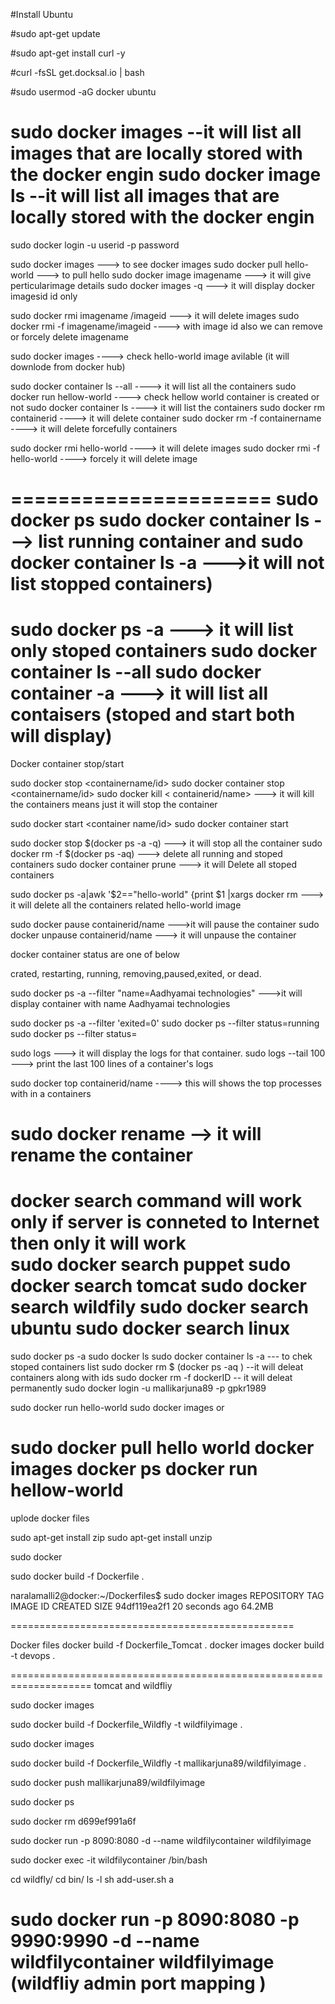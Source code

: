 #Install Ubuntu

#sudo apt-get update

#sudo apt-get install curl -y

#curl -fsSL get.docksal.io | bash

#sudo usermod -aG docker ubuntu


sudo docker images 	                  --it will list all images that are locally stored with the docker engin
sudo docker image ls 									--it will list all images that are locally stored with the docker engin 
===============================
sudo docker login -u userid -p  password 

sudo docker images                 ---> to see docker images
sudo docker pull hello-world       ---> to pull hello
sudo docker image imagename        ---> it will give perticularimage details 
sudo docker images -q 			       ---> it will display docker imagesid id only

sudo docker rmi  imagename /imageid         ---> it will delete images
sudo docker rmi -f imagename/imageid        ----> with image id also we can remove or forcely delete imagename 

sudo docker images                          ----> check hello-world image avilable (it will downlode from docker hub)

sudo docker container ls --all              ----> it will list all the containers
sudo docker run hellow-world                ----> check hellow world container is created or not
sudo docker container ls                    ----> it will list the containers
sudo docker rm containerid                  ----> it will delete container
sudo docker rm -f containername             ----> it will delete forcefully containers  
 
sudo docker rmi hello-world                 ----> it will delete images
sudo docker rmi -f  hello-world             ---->  forcely it will delete image

======================
sudo docker ps 
sudo docker container ls                     ---> list running container and 
sudo docker container ls -a                  --->it will not list stopped containers)
=======================
sudo docker ps -a                            ---> it will list only stoped containers
sudo docker container ls --all
sudo docker container -a                     ---> it will list all contaisers (stoped and start both will display)
===============================
Docker container stop/start

sudo docker stop <containername/id>
sudo docker container stop  <containername/id>
sudo docker kill < containerid/name>   ---> it will kill the containers means just it will stop the container 

sudo docker start <container name/id>
sudo docker container start <containerid>

sudo docker stop $(docker ps -a -q)   ---> it will stop all the container
sudo docker rm -f $(docker ps -aq)    ---> delete all running and stoped containers 
sudo docker container prune    ---> it will Delete all stoped containers 

sudo docker ps -a|awk '$2=="hello-world" {print $1 |xargs docker rm   ---> it will  delete all the containers related hello-world image

sudo docker pause containerid/name    --->it will pause the container
sudo docker unpause containerid/name  ---> it will unpause the container

docker container status are one of below 

crated, restarting, running, removing,paused,exited, or dead.



sudo docker ps -a --filter "name=Aadhyamai technologies"  --->it will display container with name Aadhyamai technologies

sudo docker ps -a --filter 'exited=0'
sudo docker ps --filter status=running
sudo docker ps --filter status=


sudo logs <container-name>              ---> it will display the logs for that container.
sudo logs --tail 100 <container name>   ---> print the last 100 lines of a container's logs 

sudo docker top containerid/name     ----> this will shows the top processes with in a containers


sudo docker rename <container old Name> <container new name>  --> it will rename the container
===================================
docker search command will work only if server is conneted to Internet then only it will work  
sudo docker search puppet
sudo docker search tomcat
sudo docker search wildfily
sudo docker search ubuntu
sudo docker search linux
====================================
sudo docker ps -a
sudo docker ls 
sudo docker container ls -a                                         --- to chek stoped containers list
sudo docker rm $ (docker ps -aq )                                   --it will deleat containers along with ids 
sudo docker rm -f dockerID                                          -- it will deleat permanently 
sudo docker login -u mallikarjuna89 -p gpkr1989 

sudo docker run hello-world 
sudo docker images 
  or 
  
sudo docker pull hello world 
docker images
docker ps 
docker run hellow-world 
=============================================
uplode docker files 

sudo apt-get install zip
sudo apt-get install unzip

sudo docker 

sudo docker build -f  Dockerfile .

naralamalli2@docker:~/Dockerfiles$ sudo docker images
REPOSITORY            TAG                 IMAGE ID            CREATED             SIZE
<none>                <none>              94df119ea2f1        20 seconds ago      64.2MB

=================================================

Docker files
docker build -f Dockerfile_Tomcat .
docker images 
docker build -t devops .

====================================================================
tomcat and wildfliy 

sudo docker images 

sudo docker build -f Dockerfile_Wildfly -t wildfilyimage .

sudo docker images

sudo docker build -f Dockerfile_Wildfly -t mallikarjuna89/wildfilyimage .

sudo docker push mallikarjuna89/wildfilyimage

sudo docker ps
 
sudo docker rm d699ef991a6f
 
sudo docker run -p 8090:8080 -d --name wildfilycontainer wildfilyimage 
 
sudo docker exec -it wildfilycontainer /bin/bash
 
cd wildfly/
cd bin/
ls -l 
sh add-user.sh
a
 
 
sudo docker run -p 8090:8080 -p 9990:9990 -d --name wildfilycontainer wildfilyimage (wildfliy admin port mapping )
========================================================================
